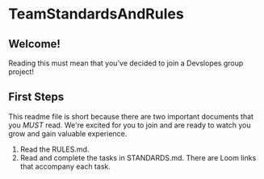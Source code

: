 # TeamStandardsAndRules

## Welcome! 
Reading this must mean that you've decided to join a Devslopes group project!

## First Steps
This readme file is short because there are two important documents that you *MUST* read.
We're excited for you to join and are ready to watch you grow and gain valuable experience.

1. Read the RULES.md.
2. Read and complete the tasks in STANDARDS.md. There are Loom links that accompany each task.

